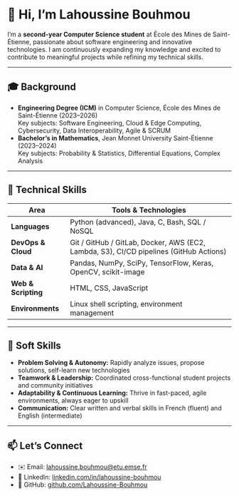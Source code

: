 # 👋 Hi, I’m Lahoussine Bouhmou

I’m a **second-year Computer Science student** at École des Mines de Saint-Étienne, passionate about software engineering and innovative technologies. I am continuously expanding my knowledge and excited to contribute to meaningful projects while refining my technical skills.

---

## 🎓 Background

- **Engineering Degree (ICM)** in Computer Science, École des Mines de Saint-Étienne (2023–2026)  
  Key subjects: Software Engineering, Cloud & Edge Computing, Cybersecurity, Data Interoperability, Agile & SCRUM  
- **Bachelor’s in Mathematics**, Jean Monnet University Saint-Étienne (2023–2024)  
  Key subjects: Probability & Statistics, Differential Equations, Complex Analysis  

---

## 🔧 Technical Skills

| Area              | Tools & Technologies                                                           |
|-------------------|--------------------------------------------------------------------------------|
| **Languages**     | Python (advanced), Java, C, Bash, SQL / NoSQL                                  |
| **DevOps & Cloud**| Git / GitHub / GitLab, Docker, AWS (EC2, Lambda, S3), CI/CD pipelines (GitHub Actions) |
| **Data & AI**     | Pandas, NumPy, SciPy, TensorFlow, Keras, OpenCV, scikit-image                  |
| **Web & Scripting**| HTML, CSS, JavaScript                                                          |
| **Environments**  | Linux shell scripting, environment management                                  |

---

## 🤝 Soft Skills

- **Problem Solving & Autonomy:** Rapidly analyze issues, propose solutions, self-learn new technologies  
- **Teamwork & Leadership:** Coordinated cross-functional student projects and community initiatives  
- **Adaptability & Continuous Learning:** Thrive in fast-paced, agile environments, always eager to upskill  
- **Communication:** Clear written and verbal skills in French (fluent) and English (intermediate)

---

## 📫 Let’s Connect

- ✉️ Email: [lahoussine.bouhmou@etu.emse.fr](mailto:lahoussine.bouhmou@etu.emse.fr)  
- 🔗 LinkedIn: [linkedin.com/in/lahoussine-bouhmou](https://linkedin.com/in/lahoussine-bouhmou)  
- 📂 GitHub: [github.com/Lahoussine-Bouhmou](https://github.com/Lahoussine-Bouhmou)


